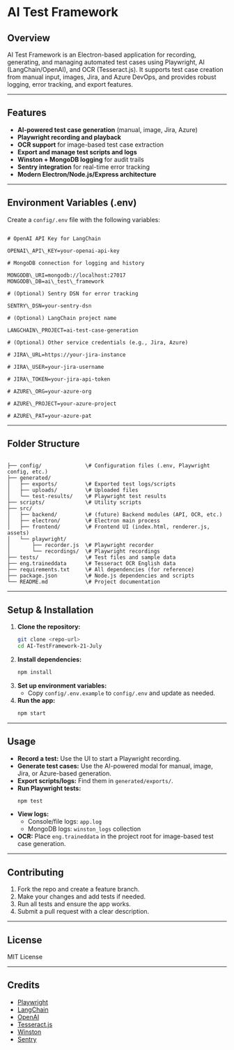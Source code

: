 
# AI Test Framework

## Overview
AI Test Framework is an Electron-based application for recording, generating, and managing automated test cases using Playwright, AI (LangChain/OpenAI), and OCR (Tesseract.js). It supports test case creation from manual input, images, Jira, and Azure DevOps, and provides robust logging, error tracking, and export features.

---

## Features
- **AI-powered test case generation** (manual, image, Jira, Azure)
- **Playwright recording and playback**
- **OCR support** for image-based test case extraction
- **Export and manage test scripts and logs**
- **Winston + MongoDB logging** for audit trails
- **Sentry integration** for real-time error tracking
- **Modern Electron/Node.js/Express architecture**

---

## Environment Variables (.env)
Create a `config/.env` file with the following variables:

```

# OpenAI API Key for LangChain

OPENAI\_API\_KEY=your-openai-api-key

# MongoDB connection for logging and history

MONGODB\_URI=mongodb://localhost:27017
MONGODB\_DB=ai\_test\_framework

# (Optional) Sentry DSN for error tracking

SENTRY\_DSN=your-sentry-dsn

# (Optional) LangChain project name

LANGCHAIN\_PROJECT=ai-test-case-generation

# (Optional) Other service credentials (e.g., Jira, Azure)

# JIRA\_URL=https://your-jira-instance

# JIRA\_USER=your-jira-username

# JIRA\_TOKEN=your-jira-api-token

# AZURE\_ORG=your-azure-org

# AZURE\_PROJECT=your-azure-project

# AZURE\_PAT=your-azure-pat

```

---

## Folder Structure
```

├── config/              \# Configuration files (.env, Playwright config, etc.)
├── generated/
│   ├── exports/         \# Exported test logs/scripts
│   ├── uploads/         \# Uploaded files
│   └── test-results/    \# Playwright test results
├── scripts/             \# Utility scripts
├── src/
│   ├── backend/         \# (future) Backend modules (API, OCR, etc.)
│   ├── electron/        \# Electron main process
│   ├── frontend/        \# Frontend UI (index.html, renderer.js, assets)
│   └── playwright/
│       ├── recorder.js  \# Playwright recorder
│       └── recordings/  \# Playwright recordings
├── tests/               \# Test files and sample data
├── eng.traineddata      \# Tesseract OCR English data
├── requirements.txt     \# All dependencies (for reference)
├── package.json         \# Node.js dependencies and scripts
└── README.md            \# Project documentation

````

---

## Setup & Installation
1.  **Clone the repository:**
    ```sh
    git clone <repo-url>
    cd AI-TestFramework-21-July
    ```
2.  **Install dependencies:**
    ```sh
    npm install
    ```
3.  **Set up environment variables:**
    -   Copy `config/.env.example` to `config/.env` and update as needed.
4.  **Run the app:**
    ```sh
    npm start
    ```

---

## Usage
-   **Record a test:** Use the UI to start a Playwright recording.
-   **Generate test cases:** Use the AI-powered modal for manual, image, Jira, or Azure-based generation.
-   **Export scripts/logs:** Find them in `generated/exports/`.
-   **Run Playwright tests:**
    ```sh
    npm test
    ```
-   **View logs:**
    -   Console/file logs: `app.log`
    -   MongoDB logs: `winston_logs` collection
-   **OCR:** Place `eng.traineddata` in the project root for image-based test case generation.

---

## Contributing
1.  Fork the repo and create a feature branch.
2.  Make your changes and add tests if needed.
3.  Run all tests and ensure the app works.
4.  Submit a pull request with a clear description.

---

## License
MIT License

---

## Credits
-   [Playwright](https://playwright.dev/)
-   [LangChain](https://js.langchain.com/)
-   [OpenAI](https://openai.com/)
-   [Tesseract.js](https://tesseract.projectnaptha.com/)
-   [Winston](https://github.com/winstonjs/winston)
-   [Sentry](https://sentry.io/)


